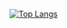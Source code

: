 [![Top Langs](https://github-readme-stats.vercel.app/api/top-langs/?username=daivy)](https://github.com/anuraghazra/github-readme-stats)
